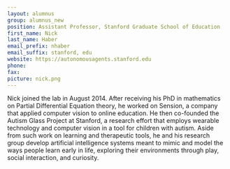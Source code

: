 ```yaml
---
layout: alumnus
group: alumnus_new
position: Assistant Professor, Stanford Graduate School of Education 
first_name: Nick
last_name: Haber
email_prefix: nhaber
email_suffix: stanford, edu
website: https://autonomousagents.stanford.edu
phone:
fax:
picture: nick.png
---
```


Nick joined the lab in August 2014. 
After receiving his PhD in mathematics on Partial Differential Equation theory, he worked on Sension, a company that applied computer vision to online education. 
He then co-founded the Autism Glass Project at Stanford, a research effort that employs wearable technology and computer vision in a tool for children with autism. 
Aside from such work on learning and therapeutic tools, he and his research group develop artificial intelligence systems meant to mimic and model the ways people learn early in life, exploring their environments through play, social interaction, and curiosity.

